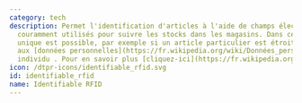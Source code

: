 ```yaml
---
category: tech
description: Permet l'identification d'articles à l'aide de champs électromagnétiques,
  couramment utilisés pour suivre les stocks dans les magasins. Dans ce cas, une identification
  unique est possible, par exemple si un article particulier est étroitement associé
  aux [données personnelles](https://fr.wikipedia.org/wiki/Données_personnelles) d'un
  individu . Pour en savoir plus [cliquez-ici](https://fr.wikipedia.org/wiki/Radio-identification)
icon: /dtpr-icons/identifiable_rfid.svg
id: identifiable_rfid
name: Identifiable RFID
---
```

